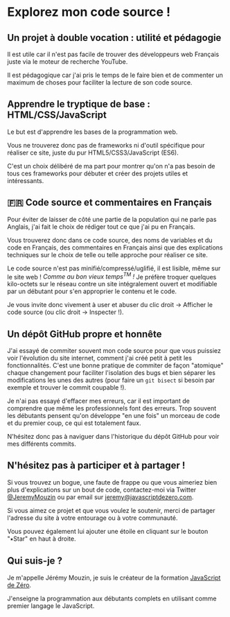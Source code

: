 # Explorez mon code source !

## Un projet à double vocation : utilité et pédagogie

Il est utile car il n'est pas facile de trouver des développeurs web Français juste via le moteur de recherche YouTube.

Il est pédagogique car j'ai pris le temps de le faire bien et de commenter un maximum de choses pour faciliter la lecture de son code source.

## Apprendre le tryptique de base : HTML/CSS/JavaScript

Le but est d'apprendre les bases de la programmation web.

Vous ne trouverez donc pas de frameworks ni d'outil spécifique pour réaliser ce site, juste du pur HTML5/CSS3/JavaScript (ES6).

C'est un choix délibéré de ma part pour montrer qu'on n'a pas besoin de tous ces frameworks pour débuter et créer des projets utiles et intéressants.

## 🇫🇷 Code source et commentaires en Français

Pour éviter de laisser de côté une partie de la population qui ne parle pas Anglais, j'ai fait le choix de rédiger tout ce que j'ai pu en Français.

Vous trouverez donc dans ce code source, des noms de variables et du code en Français, des commentaires en Français ainsi que des explications techniques sur le choix de telle ou telle approche pour réaliser ce site.

Le code source n'est pas minifié/compressé/uglifié, il est lisible, même sur le site web ! <i>Comme au bon vieux temps<sup>TM</sup> !</i> Je préfère troquer quelques kilo-octets sur le réseau contre un site intégralement ouvert et modifiable par un débutant pour s'en approprier le contenu et le code.

Je vous invite donc vivement à user et abuser du clic droit -> Afficher le code source (ou clic droit -> Inspecter !).

## Un dépôt GitHub propre et honnête

J'ai essayé de commiter souvent mon code source pour que vous puissiez voir l'évolution du site internet, comment j'ai créé petit à petit les fonctionnalités. C'est une bonne pratique de commiter de façon "atomique" chaque changement pour faciliter l'isolation des bugs et bien séparer les modifications les unes des autres (pour faire un `git bisect` si besoin par exemple et trouver le commit coupable !).

Je n'ai pas essayé d'effacer mes erreurs, car il est important de comprendre que même les professionnels font des erreurs. Trop souvent les débutants pensent qu'on développe "en une fois" un morceau de code et du premier coup, ce qui est totalement faux.

N'hésitez donc pas à naviguer dans l'historique du dépôt GitHub pour voir mes différents commits.

## N'hésitez pas à participer et à partager !

Si vous trouvez un bogue, une faute de frappe ou que vous aimeriez bien plus d'explications sur un bout de code, contactez-moi via Twitter [@JeremyMouzin](https://www.jeremymouzin.com) ou par email sur jeremy@javascriptdezero.com.

Si vous aimez ce projet et que vous voulez le soutenir, merci de partager l'adresse du site à votre entourage ou à votre communauté.

Vous pouvez également lui ajouter une étoile en cliquant sur le bouton "⭑Star" en haut à droite.

## Qui suis-je ?

Je m'appelle Jérémy Mouzin, je suis le créateur de la formation [JavaScript de Zéro](https://www.javascriptdezero.com).

J'enseigne la programmation aux débutants complets en utilisant comme premier langage le JavaScript.
